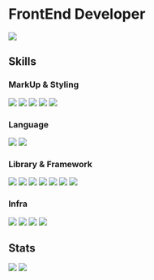 # FrontEnd Developer

<a href="https://velog.io/@cnsrn1874" target="_blank"><img src= "https://img.shields.io/badge/velog-20C997?style=for-the-badge&logo=velog&logoColor=white"></a>

## Skills

### MarkUp & Styling
<div>
  <!-- HTML -->
  <img src="https://img.shields.io/badge/html5-E34F26?style=for-the-badge&logo=html5&logoColor=white">
  <!-- CSS -->
  <img src="https://img.shields.io/badge/css3-1572B6?style=for-the-badge&logo=css3&logoColor=white">
  <!-- CSS Modules-->
  <img src="https://img.shields.io/badge/css modules-000000?style=for-the-badge&logo=cssmodules&logoColor=white">
  <!-- styled-components -->
  <img src="https://img.shields.io/badge/styled--components-DB7093?style=for-the-badge&logo=styled-components&logoColor=white">
  <!-- tailwind -->
  <img src="https://img.shields.io/badge/tailwind css-06B6D4?style=for-the-badge&logo=tailwindcss&logoColor=white">
</div>

### Language
<div>
  <!-- JavasScript -->
  <img src= "https://img.shields.io/badge/javascript-F7DF1E?style=for-the-badge&logo=javascript&logoColor=black">
  <!-- TypeScript -->
  <img src= "https://img.shields.io/badge/typescript-3178C6?style=for-the-badge&logo=typescript&logoColor=white">
</div>
  
### Library & Framework
<div>
  <!-- React -->
  <img src= "https://img.shields.io/badge/react-61DAFB?style=for-the-badge&logo=react&logoColor=black">
  <!-- Next.js -->
  <img src= "https://img.shields.io/badge/next.js-000000?style=for-the-badge&logo=next.js&logoColor=white">
  <!-- React-Query -->
  <img src= "https://img.shields.io/badge/react query-FF4154?style=for-the-badge&logo=reactquery&logoColor=white">
  <!-- Redux Tool Kit -->
  <img src= "https://img.shields.io/badge/redux tool kit-764ABC?style=for-the-badge&logo=redux&logoColor=white">
  <!-- Recoil -->
  <img src= "https://img.shields.io/badge/recoil-0075EB?style=for-the-badge&logo=recoil&logoColor=white">
  <!-- Zustand -->
  <img src= "https://img.shields.io/badge/zustand-000000?style=for-the-badge&logo=&logoColor=white">
  <!-- Strapi -->
  <!-- <img src= "https://img.shields.io/badge/strapi-2F2E8B?style=for-the-badge&logo=strapi&logoColor=white"> -->
  <!-- prisma -->
  <img src= "https://img.shields.io/badge/prisma-2D3748?style=for-the-badge&logo=prisma&logoColor=white">
  <!-- MongoDB -->
  <!-- <img src= "https://img.shields.io/badge/mongodb-47A248?style=for-the-badge&logo=mongodb&logoColor=white"> -->
  <!-- Firebase -->
  <!-- <img src= "https://img.shields.io/badge/firebase-FFCA28?style=for-the-badge&logo=firebase&logoColor=black"> -->
</div>

### Infra
<div>
  <!-- Github Actions -->
  <img src= "https://img.shields.io/badge/github actions-2088FF?style=for-the-badge&logo=githubactions&logoColor=white">
  <!-- S3 -->
  <img src= "https://img.shields.io/badge/s3-569A31?style=for-the-badge&logo=amazons3&logoColor=white">
  <!-- CloudFront -->
  <img src= "https://img.shields.io/badge/cloud front-66459B?style=for-the-badge&logo=amazoncloudwatch&logoColor=white">
  <!-- LAMBDA -->
  <img src= "https://img.shields.io/badge/lambda-FF9900?style=for-the-badge&logo=aws lambda&logoColor=white">
</div>

## Stats
<div>
  <img src="https://github-readme-stats.vercel.app/api?username=Chun-gu&show_icons=true&count_private=true&hide_border=true" />
	<a href="https://solved.ac/fedevchun" ><img src="http://mazassumnida.wtf/api/v2/generate_badge?boj=fedevchun" /></a>
</div>


